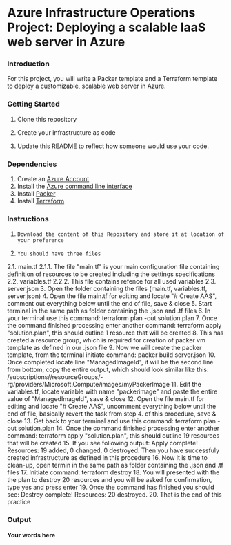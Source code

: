 # Azure Infrastructure Operations Project: Deploying a scalable IaaS web server in Azure

### Introduction
For this project, you will write a Packer template and a Terraform template to deploy a customizable, scalable web server in Azure.

### Getting Started
1. Clone this repository

2. Create your infrastructure as code

3. Update this README to reflect how someone would use your code.

### Dependencies
1. Create an [Azure Account](https://portal.azure.com) 
2. Install the [Azure command line interface](https://docs.microsoft.com/en-us/cli/azure/install-azure-cli?view=azure-cli-latest)
3. Install [Packer](https://www.packer.io/downloads)
4. Install [Terraform](https://www.terraform.io/downloads.html)

### Instructions
1.     Download the content of this Repository and store it at location of your preference
2.     You should have three files
2.1.   main.tf
2.1.1. The file "main.tf" is your main configuration file containing definition of resources to be created including the settings specifications
2.2.   variables.tf
2.2.2. This file contains refence for all used variables
2.3.   server.json
3.     Open the folder containing the files (main.tf, variables.tf, server.json)
4.     Open the file main.tf for editing and locate "# Create AAS", comment out everything below until the end of file, save & close
5.     Start terminal in the same path as folder containing the .json and .tf files
6.     In your terminal use this command: terraform plan -out solution.plan
7.     Once the command finished processing enter another command: terraform apply "solution.plan", this should outline 1 resource that will be created
8.     This has created a resource group, which is required for creation of packer vm template as defined in our .json file
9.     Now we will create the packer template, from the terminal initiate command: packer build server.json
10.    Once completed locate line "ManagedImageId", it will be the second line from bottom, copy the entire output, which should look similar like this:
/subscriptions/<your subscription id>/resourceGroups/<your resource group name>-rg/providers/Microsoft.Compute/images/myPackerImage
11.    Edit the variables.tf, locate variable with name "packerimage" and paste the entire value of "ManagedImageId", save & close
12.    Open the file main.tf for editing and locate "# Create AAS", uncomment everything below until the end of file, basically revert the task from step 4. of this procedure, save & close
13.    Get back to your terminal and use this command: terraform plan -out solution.plan
14.    Once the command finished processing enter another command: terraform apply "solution.plan", this should outline 19 resources that will be created
15.    If you see following output: Apply complete! Resources: 19 added, 0 changed, 0 destroyed. Then you have successfuly created infrastructure as defined in this procedure
16.    Now it is time to clean-up, open termin in the same path as folder containing the .json and .tf files
17.    Initiate command: terraform destroy
18.    You will presented with the the plan to destroy 20 resources and you will be asked for confirmation, type yes and press enter
19.    Once the command has finished you should see: Destroy complete! Resources: 20 destroyed.
20.    That is the end of this practice


### Output
**Your words here**

